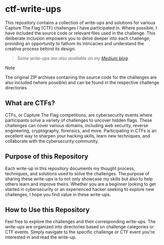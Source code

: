 # ctf-write-ups

This repository contains a collection of write-ups and solutions for various Capture The Flag (CTF) challenges I have participated in. Where possible, I have included the source code or relevant files used in the challenge. This deliberate inclusion empowers you to delve deeper into each challenge, providing an opportunity to fathom its intricacies and understand the creative process behind its design.

> _Some write-ups are also available on my [Medium blog](https://medium.com/@samaellovecraft)._

> [!NOTE]
> The original ZIP archives containing the source code for the challenges are also included (where possible) and can be found in the respective challenge directories.

## What are CTFs?

CTFs, or Capture The Flag competitions, are cybersecurity events where participants solve a variety of challenges to uncover hidden flags. These challenges can cover various domains, including web security, reverse engineering, cryptography, forensics, and more. Participating in CTFs is an excellent way to sharpen your hacking skills, learn new techniques, and collaborate with the cybersecurity community.

## Purpose of this Repository

Each write-up in this repository documents my thought process, techniques, and solutions used to solve the challenges. The purpose of sharing these write-ups is to not only showcase my skills but also to help others learn and improve theirs. Whether you are a beginner looking to get started in cybersecurity or an experienced hacker seeking to explore new challenges, I hope you find value in these write-ups.

## How to Use this Repository

Feel free to explore the challenges and their corresponding write-ups. The write-ups are organized into directories based on challenge categories or CTF events. Simply navigate to the specific challenge or CTF event you're interested in and read the write-up.
